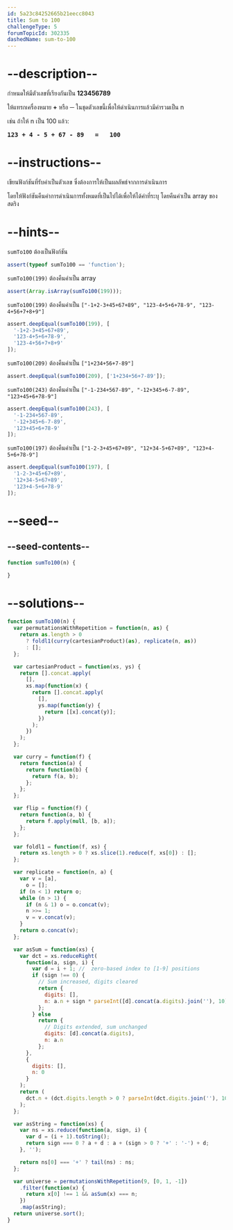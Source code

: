 ```yaml
---
id: 5a23c84252665b21eecc8043
title: Sum to 100
challengeType: 5
forumTopicId: 302335
dashedName: sum-to-100
---
```


# --description--

กำหนดให้มีตัวเลขที่เรียงกันเป็น **123456789**

ให้แทรกเครื่องหมาย **+** หรือ **─** ในชุดตัวเลขนี้เพื่อให้ดำเนินการแล้วมีค่ารวมเป็น n

เช่น ถ้าให้ n เป็น 100 แล้ว:

<pre><b>123 + 4 - 5 + 67 - 89   =   100</b></pre>

# --instructions--

เขียนฟังก์ชันที่รับค่าเป็นตัวเลข ซึ่งต้องการให้เป็นผลลัพธ์จากการดำเนินการ

โดยให้ฟังก์ชันคืนค่าการดำเนินการทั้งหมดที่เป็นไปได้เพื่อให้ได้ค่าที่ระบุ โดยคืนค่าเป็น array ของสตริง

# --hints--

`sumTo100` ต้องเป็นฟังก์ชัน

```js
assert(typeof sumTo100 == 'function');
```

`sumTo100(199)` ต้องคืนค่าเป็น array

```js
assert(Array.isArray(sumTo100(199)));
```

`sumTo100(199)` ต้องคืนค่าเป็น `["-1+2-3+45+67+89", "123-4+5+6+78-9", "123-4+56+7+8+9"]`

```js
assert.deepEqual(sumTo100(199), [
  '-1+2-3+45+67+89',
  '123-4+5+6+78-9',
  '123-4+56+7+8+9'
]);
```

`sumTo100(209)` ต้องคืนค่าเป็น `["1+234+56+7-89"]`

```js
assert.deepEqual(sumTo100(209), ['1+234+56+7-89']);
```

`sumTo100(243)` ต้องคืนค่าเป็น `["-1-234+567-89", "-12+345+6-7-89", "123+45+6+78-9"]`

```js
assert.deepEqual(sumTo100(243), [
  '-1-234+567-89',
  '-12+345+6-7-89',
  '123+45+6+78-9'
]);
```

`sumTo100(197)` ต้องคืนค่าเป็น `["1-2-3+45+67+89", "12+34-5+67+89", "123+4-5+6+78-9"]`

```js
assert.deepEqual(sumTo100(197), [
  '1-2-3+45+67+89',
  '12+34-5+67+89',
  '123+4-5+6+78-9'
]);
```

# --seed--

## --seed-contents--

```js
function sumTo100(n) {

}
```

# --solutions--

```js
function sumTo100(n) {
  var permutationsWithRepetition = function(n, as) {
    return as.length > 0
      ? foldl1(curry(cartesianProduct)(as), replicate(n, as))
      : [];
  };

  var cartesianProduct = function(xs, ys) {
    return [].concat.apply(
      [],
      xs.map(function(x) {
        return [].concat.apply(
          [],
          ys.map(function(y) {
            return [[x].concat(y)];
          })
        );
      })
    );
  };

  var curry = function(f) {
    return function(a) {
      return function(b) {
        return f(a, b);
      };
    };
  };

  var flip = function(f) {
    return function(a, b) {
      return f.apply(null, [b, a]);
    };
  };

  var foldl1 = function(f, xs) {
    return xs.length > 0 ? xs.slice(1).reduce(f, xs[0]) : [];
  };

  var replicate = function(n, a) {
    var v = [a],
      o = [];
    if (n < 1) return o;
    while (n > 1) {
      if (n & 1) o = o.concat(v);
      n >>= 1;
      v = v.concat(v);
    }
    return o.concat(v);
  };

  var asSum = function(xs) {
    var dct = xs.reduceRight(
      function(a, sign, i) {
        var d = i + 1; //  zero-based index to [1-9] positions
        if (sign !== 0) {
          // Sum increased, digits cleared
          return {
            digits: [],
            n: a.n + sign * parseInt([d].concat(a.digits).join(''), 10)
          };
        } else
          return {
            // Digits extended, sum unchanged
            digits: [d].concat(a.digits),
            n: a.n
          };
      },
      {
        digits: [],
        n: 0
      }
    );
    return (
      dct.n + (dct.digits.length > 0 ? parseInt(dct.digits.join(''), 10) : 0)
    );
  };

  var asString = function(xs) {
    var ns = xs.reduce(function(a, sign, i) {
      var d = (i + 1).toString();
      return sign === 0 ? a + d : a + (sign > 0 ? '+' : '-') + d;
    }, '');

    return ns[0] === '+' ? tail(ns) : ns;
  };

  var universe = permutationsWithRepetition(9, [0, 1, -1])
    .filter(function(x) {
      return x[0] !== 1 && asSum(x) === n;
    })
    .map(asString);
  return universe.sort();
}
```
